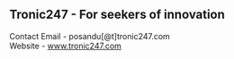 ## Tronic247 - For seekers of innovation
Contact Email - posandu[@t]tronic247.com
<br>
Website - www.tronic247.com

